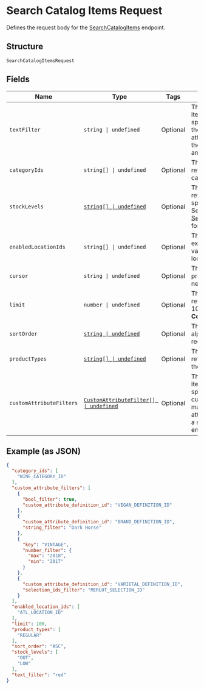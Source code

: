 
# Search Catalog Items Request

Defines the request body for the [SearchCatalogItems](../../doc/api/catalog.md#search-catalog-items) endpoint.

## Structure

`SearchCatalogItemsRequest`

## Fields

| Name | Type | Tags | Description |
|  --- | --- | --- | --- |
| `textFilter` | `string \| undefined` | Optional | The text filter expression to return items or item variations containing specified text in<br>the `name`, `description`, or `abbreviation` attribute value of an item, or in<br>the `name`, `sku`, or `upc` attribute value of an item variation. |
| `categoryIds` | `string[] \| undefined` | Optional | The category id query expression to return items containing the specified category IDs. |
| `stockLevels` | [`string[] \| undefined`](../../doc/models/search-catalog-items-request-stock-level.md) | Optional | The stock-level query expression to return item variations with the specified stock levels.<br>See [SearchCatalogItemsRequestStockLevel](../../#type-searchcatalogitemsrequeststocklevel) for possible values |
| `enabledLocationIds` | `string[] \| undefined` | Optional | The enabled-location query expression to return items and item variations having specified enabled locations. |
| `cursor` | `string \| undefined` | Optional | The pagination token, returned in the previous response, used to fetch the next batch of pending results. |
| `limit` | `number \| undefined` | Optional | The maximum number of results to return per page. The default value is 100.<br>**Constraints**: `<= 100` |
| `sortOrder` | [`string \| undefined`](../../doc/models/sort-order.md) | Optional | The order (e.g., chronological or alphabetical) in which results from a request are returned. |
| `productTypes` | [`string[] \| undefined`](../../doc/models/catalog-item-product-type.md) | Optional | The product types query expression to return items or item variations having the specified product types. |
| `customAttributeFilters` | [`CustomAttributeFilter[] \| undefined`](../../doc/models/custom-attribute-filter.md) | Optional | The customer-attribute filter to return items or item variations matching the specified<br>custom attribute expressions. A maximum number of 10 custom attribute expressions are supported in<br>a single call to the [SearchCatalogItems](../../doc/api/catalog.md#search-catalog-items) endpoint. |

## Example (as JSON)

```json
{
  "category_ids": [
    "WINE_CATEGORY_ID"
  ],
  "custom_attribute_filters": [
    {
      "bool_filter": true,
      "custom_attribute_definition_id": "VEGAN_DEFINITION_ID"
    },
    {
      "custom_attribute_definition_id": "BRAND_DEFINITION_ID",
      "string_filter": "Dark Horse"
    },
    {
      "key": "VINTAGE",
      "number_filter": {
        "max": "2018",
        "min": "2017"
      }
    },
    {
      "custom_attribute_definition_id": "VARIETAL_DEFINITION_ID",
      "selection_ids_filter": "MERLOT_SELECTION_ID"
    }
  ],
  "enabled_location_ids": [
    "ATL_LOCATION_ID"
  ],
  "limit": 100,
  "product_types": [
    "REGULAR"
  ],
  "sort_order": "ASC",
  "stock_levels": [
    "OUT",
    "LOW"
  ],
  "text_filter": "red"
}
```


